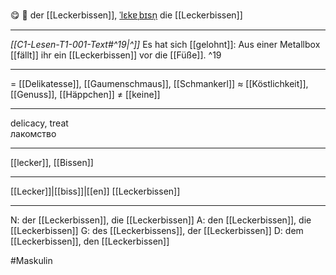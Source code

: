 😋 🔵 der [[Leckerbissen]], [ˈlɛkɐˌbɪsn̩](https://youglish.com/pronounce/Leckerbissen/german)
die [[Leckerbissen]]

---
*[[C1-Lesen-T1-001-Text#^19|^]]* Es hat sich [[gelohnt]]: Aus einer Metallbox [[fällt]] ihr ein [[Leckerbissen]] vor die [[Füße]]. ^19


---
= [[Delikatesse]], [[Gaumenschmaus]], [[Schmankerl]]
≈ [[Köstlichkeit]], [[Genuss]], [[Häppchen]]
≠ [[keine]]

---
delicacy, treat  
лакомство

---
[[lecker]], [[Bissen]]

---
[[Lecker]]|[[biss]]|[[en]]
[[Leckerbissen]]


---
N: der [[Leckerbissen]], die [[Leckerbissen]]
A: den [[Leckerbissen]], die [[Leckerbissen]]
G: des [[Leckerbissens]], der [[Leckerbissen]]
D: dem [[Leckerbissen]], den [[Leckerbissen]]


#Maskulin 
